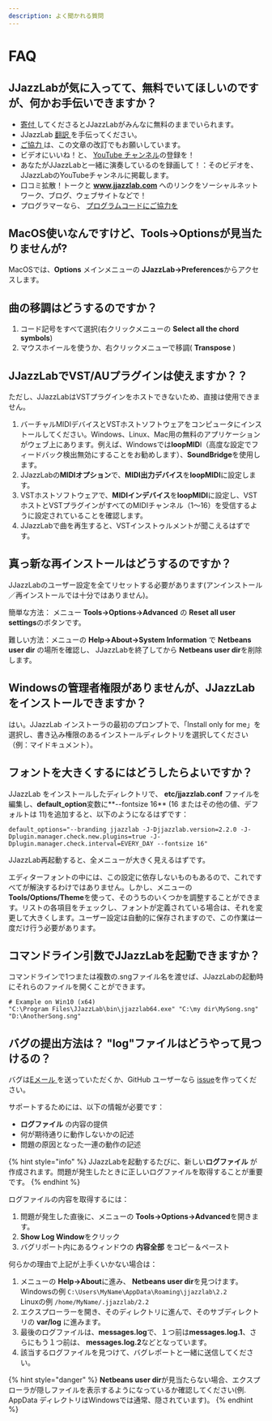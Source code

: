 ```yaml
---
description: よく聞かれる質問
---
```


# FAQ

## JJazzLabが気に入ってて、無料でいてほしいのですが、何かお手伝いできますか？ <a href="#how-to-help" id="how-to-help"></a>

* [寄付 ](https://www.jjazzlab.com/en/donate/)してくださるとJJazzLabがみんなに無料のままでいられます。
* JJazzLab [翻訳 ](contribute/translate-jjazzlab/)を手伝ってください。
* [ご協力 ](contribute/improve-doc.md)は、この文章の改訂でもお願いしています。
* ビデオにいいね！と、 [YouTube チャンネル](https://www.youtube.com/channel/UC0L3SwjY6bhTj6jsbOYzzAw)の登録を！
* あなたがJJazzLabと一緒に演奏しているのを録画して！：そのビデオを、JJazzLabのYouTubeチャンネルに掲載します。
* 口コミ拡散！トークと **www.jjazzlab.com** へのリンクをソーシャルネットワーク、ブログ、ウェブサイトなどで！
* プログラマーなら、 [プログラムコードにご協力を](https://github.com/jjazzboss/JJazzLab-X/blob/master/CONTRIBUTING.md)

## MacOS使いなんですけど、**Tools→Optionsが見当たりませんが?**

MacOSでは、**Options** メインメニューの **JJazzLab→Preferences**からアクセスします。

## 曲の移調はどうするのですか？ <a href="#how-to-transpose-song" id="how-to-transpose-song"></a>

1. コード記号をすべて選択(右クリックメニューの **Select all the chord symbols**)
2. マウスホイールを使うか、右クリックメニューで移調( **Transpose** )

## JJazzLabでVST/AUプラグインは使えますか？？

ただし、JJazzLabはVSTプラグインをホストできないため、直接は使用できません。

1. バーチャルMIDIデバイスとVSTホストソフトウェアをコンピュータにインストールしてください。Windows、Linux、Mac用の無料のアプリケーションがウェブ上にあります。例えば、Windowsでは**loopMID**I（高度な設定でフィードバック検出無効にすることをお勧めします）、**SoundBridge**を使用します。
2. JJazzLabの**MIDIオプション**で、**MIDI出力デバイス**を**loopMIDI**に設定します。
3. VSTホストソフトウェアで、**MIDIインデバイス**を**loopMIDI**に設定し、VSTホストとVSTプラグインがすべてのMIDIチャンネル（1〜16）を受信するように設定されていることを確認します。
4. JJazzLabで曲を再生すると、VSTインストゥルメントが聞こえるはずです。

## 真っ新な再インストールはどうするのですか？

JJazzLabのユーザー設定を全てリセットする必要があります(アンインストール／再インストールでは十分ではありません)。&#x20;

簡単な方法： メニュー **Tools→Options→Advanced** の **Reset all user settings**のボタンです。

難しい方法：メニューの **Help→About→System Information** で **Netbeans user dir** の場所を確認し、 JJazzLabを終了してから **Netbeans user dir**を削除します。

## Windowsの管理者権限がありませんが、JJazzLabをインストールできますか？

はい。JJazzLab インストーラの最初のプロンプトで、「Install only for me」を選択し、書き込み権限のあるインストールディレクトリを選択してください（例：マイドキュメント）。

## フォントを大きくするにはどうしたらよいですか？ <a href="#font-bigger" id="font-bigger"></a>

JJazzLab をインストールしたディレクトリで、 **etc/jjazzlab.conf**  ファイルを編集し、**default\_option**変数に**--fontsize 16** (16 またはその他の値、デフォルトは 11)を追加すると、以下のようになるはずです：

`default_options="--branding jjazzlab -J-Djjazzlab.version=2.2.0 -J-Dplugin.manager.check.new.plugins=true -J-Dplugin.manager.check.interval=EVERY_DAY --fontsize 16"`&#x20;

JJazzLab再起動すると、全メニューが大きく見えるはずです。

&#x20;エディターフォントの中には、この設定に依存しないものもあるので、これですべてが解決するわけではありません。しかし、メニューの**Tools/Options/Theme**を使って、そのうちのいくつかを調整することができます。リストの各項目をチェックし、フォントが定義されている場合は、それを変更して大きくします。ユーザー設定は自動的に保存されますので、この作業は一度だけ行う必要があります。

## コマンドライン引数でJJazzLabを起動できますか？

コマンドラインで1つまたは複数の.sngファイル名を渡せば、JJazzLabの起動時にそれらのファイルを開くことができます。

```
# Example on Win10 (x64)
"C:\Program Files\JJazzLab\bin\jjazzlab64.exe" "C:\my dir\MySong.sng" "D:\AnotherSong.sng"
```

## バグの提出方法は？ "log"ファイルはどうやって見つけるの？

バグは[Eメール ](https://www.jjazzlab.com/en/contact/)を送っていただくか、GitHub ユーザーなら [issue](https://github.com/jjazzboss/JJazzLab-X/issues)を作ってください。

サポートするためには、以下の情報が必要です：

* **ログファイル** の内容の提供
* 何が期待通りに動作しないかの記述
* 問題の原因となった一連の動作の記述

{% hint style="info" %}
JJazzLabを起動するたびに、新しい**ログファイル** が作成されます。問題が発生したときに正しいログファイルを取得することが重要です。
{% endhint %}

ログファイルの内容を取得するには：

1. 問題が発生した直後に、メニューの **Tools→Options→Advanced**を開きます。
2. **Show Log Window**をクリック
3. バグリポート内にあるウィンドウの **内容全部** をコピー＆ペースト

何らかの理由で上記が上手くいかない場合は：

1. メニューの **Help→About**に進み、 **Netbeans user dir**を見つけます。\
   Windowsの例 `C:\Users\MyName\AppData\Roaming\jjazzlab\2.2`\
   Linuxの例 `/home/MyName/.jjazzlab/2.2`
2. エクスプローラーを開き、そのディレクトリに進んで、そのサブディレクトリの **var/log** に進みます。
3. 最後のログファイルは、**messages.log**で、１つ前は**messages.log.1**、さらにもう１つ前は、 **messages.log.2**などとなっています。
4. 該当するログファイルを見つけて、バグレポートと一緒に送信してください。

{% hint style="danger" %}
**Netbeans user dir**が見当たらない場合、エクスプローラが隠しファイルを表示するようになっているか確認してください(例. AppData ディレクトリはWindowsでは通常、隠されています)。
{% endhint %}

&#x20;
